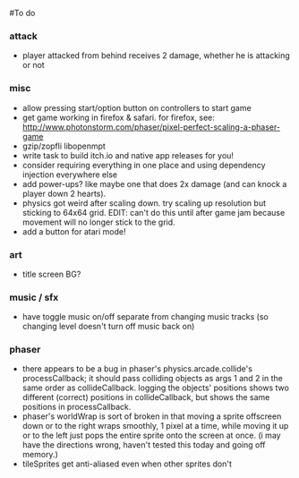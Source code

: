 #To do

### attack
* player attacked from behind receives 2 damage, whether he is attacking or not

### misc
* allow pressing start/option button on controllers to start game
* get game working in firefox & safari. for firefox, see: http://www.photonstorm.com/phaser/pixel-perfect-scaling-a-phaser-game
* gzip/zopfli libopenmpt
* write task to build itch.io and native app releases for you!
* consider requiring everything in one place and using dependency injection everywhere else
* add power-ups? like maybe one that does 2x damage (and can knock a player down 2 hearts).
* physics got weird after scaling down. try scaling up resolution but sticking to 64x64 grid. EDIT: can't do this until after game jam because movement will no longer stick to the grid.
* add a button for atari mode!

### art
* title screen BG?

### music / sfx
* have toggle music on/off separate from changing music tracks (so changing level doesn't turn off music back on)

### phaser
* there appears to be a bug in phaser's physics.arcade.collide's processCallback; it should pass colliding objects as args 1 and 2 in the same order as collideCallback. logging the objects' positions shows two different (correct) positions in collideCallback, but shows the same positions in processCallback.
* phaser's worldWrap is sort of broken in that moving a sprite offscreen down or to the right wraps smoothly, 1 pixel at a time, while moving it up or to the left just pops the entire sprite onto the screen at once. (i may have the directions wrong, haven't tested this today and going off memory.)
* tileSprites get anti-aliased even when other sprites don't
